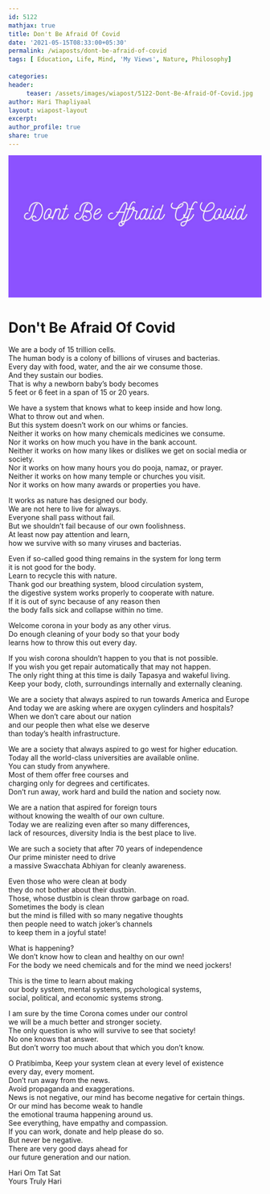 ```yaml
--- 
id: 5122
mathjax: true  
title: Don't Be Afraid Of Covid
date: '2021-05-15T08:33:00+05:30'
permalink: /wiaposts/dont-be-afraid-of-covid
tags: [ Education, Life, Mind, 'My Views', Nature, Philosophy]

categories: 
header:
     teaser: /assets/images/wiapost/5122-Dont-Be-Afraid-Of-Covid.jpg
author: Hari Thapliyaal 
layout: wiapost-layout 
excerpt:  
author_profile: true 
share: true 
---
```


![Don't Be Afraid Of Covid](/assets/images/wiapost/5122-Dont-Be-Afraid-Of-Covid.jpg)     
   
# Don't Be Afraid Of Covid   
   
We are a body of 15 trillion cells.  
The human body is a colony of billions of viruses and bacterias.  
Every day with food, water, and the air we consume those.  
And they sustain our bodies.  
That is why a newborn baby’s body becomes   
5 feet or 6 feet in a span of 15 or 20 years.

We have a system that knows what to keep inside and how long.  
What to throw out and when.  
But this system doesn’t work on our whims or fancies.  
Neither it works on how many chemicals medicines we consume.  
Nor it works on how much you have in the bank account.  
Neither it works on how many likes or dislikes we get on social media or society.  
Nor it works on how many hours you do pooja, namaz, or prayer.  
Neither it works on how many temple or churches you visit.  
Nor it works on how many awards or properties you have.

It works as nature has designed our body.  
We are not here to live for always.  
Everyone shall pass without fail.  
But we shouldn’t fail because of our own foolishness.  
At least now pay attention and learn,  
how we survive with so many viruses and bacterias.

Even if so-called good thing remains in the system for long term   
it is not good for the body.  
Learn to recycle this with nature.  
Thank god our breathing system, blood circulation system,   
the digestive system works properly to cooperate with nature.  
If it is out of sync because of any reason then   
the body falls sick and collapse within no time.

Welcome corona in your body as any other virus.   
Do enough cleaning of your body so that your body   
learns how to throw this out every day.

If you wish corona shouldn’t happen to you that is not possible.  
If you wish you get repair automatically that may not happen.  
The only right thing at this time is daily Tapasya and wakeful living.  
Keep your body, cloth, surroundings internally and externally cleaning.

We are a society that always aspired to run towards America and Europe  
And today we are asking where are oxygen cylinders and hospitals?  
When we don’t care about our nation   
and our people then what else we deserve   
than today’s health infrastructure.

We are a society that always aspired to go west for higher education.  
Today all the world-class universities are available online.   
You can study from anywhere.  
Most of them offer free courses and   
charging only for degrees and certificates.  
Don’t run away, work hard and build the nation and society now.

We are a nation that aspired for foreign tours   
without knowing the wealth of our own culture.  
Today we are realizing even after so many differences,   
lack of resources, diversity India is the best place to live.

We are such a society that after 70 years of independence  
Our prime minister need to drive   
a massive Swacchata Abhiyan for cleanly awareness.

Even those who were clean at body   
they do not bother about their dustbin.  
Those, whose dustbin is clean throw garbage on road.  
Sometimes the body is clean   
but the mind is filled with so many negative thoughts   
then people need to watch joker’s channels   
to keep them in a joyful state!

What is happening?  
We don’t know how to clean and healthy on our own!  
For the body we need chemicals and for the mind we need jockers!

This is the time to learn about making  
our body system, mental systems, psychological systems,   
social, political, and economic systems strong.

I am sure by the time Corona comes under our control   
we will be a much better and stronger society.  
The only question is who will survive to see that society!  
No one knows that answer.  
But don’t worry too much about that which you don’t know.

O Pratibimba, Keep your system clean at every level of existence   
every day, every moment.  
Don’t run away from the news.   
Avoid propaganda and exaggerations.  
News is not negative, our mind has become negative for certain things.  
Or our mind has become weak to handle   
the emotional trauma happening around us.  
See everything, have empathy and compassion.  
If you can work, donate and help please do so.  
But never be negative.  
There are very good days ahead for   
our future generation and our nation.

Hari Om Tat Sat  
Yours Truly Hari

